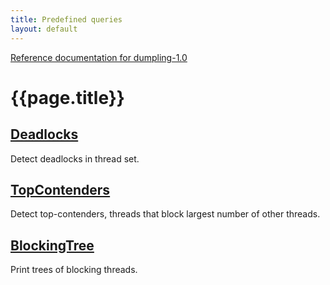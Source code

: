 ```yaml
---
title: Predefined queries
layout: default
---
```

[Reference documentation for dumpling-1.0](.)

# {{page.title}}

## [Deadlocks](./apidocs/com/github/olivergondza/dumpling/query/Deadlocks.html)
Detect deadlocks in thread set.

## [TopContenders](./apidocs/com/github/olivergondza/dumpling/query/TopContenders.html)
Detect top-contenders, threads that block largest number of other threads.

## [BlockingTree](./apidocs/com/github/olivergondza/dumpling/query/BlockingTree.html)
Print trees of blocking threads.
